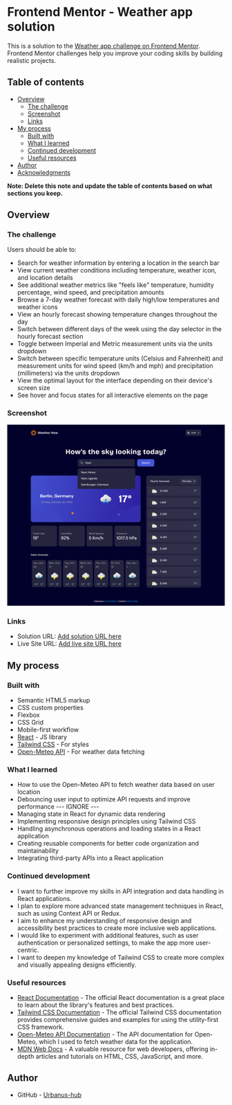 # Frontend Mentor - Weather app solution

This is a solution to the [Weather app challenge on Frontend Mentor](https://www.frontendmentor.io/challenges/weather-app-K1FhddVm49). Frontend Mentor challenges help you improve your coding skills by building realistic projects. 

## Table of contents

- [Overview](#overview)
  - [The challenge](#the-challenge)
  - [Screenshot](#screenshot)
  - [Links](#links)
- [My process](#my-process)
  - [Built with](#built-with)
  - [What I learned](#what-i-learned)
  - [Continued development](#continued-development)
  - [Useful resources](#useful-resources)
- [Author](#author)
- [Acknowledgments](#acknowledgments)

**Note: Delete this note and update the table of contents based on what sections you keep.**

## Overview

### The challenge

Users should be able to:

- Search for weather information by entering a location in the search bar
- View current weather conditions including temperature, weather icon, and location details
- See additional weather metrics like "feels like" temperature, humidity percentage, wind speed, and precipitation amounts
- Browse a 7-day weather forecast with daily high/low temperatures and weather icons
- View an hourly forecast showing temperature changes throughout the day
- Switch between different days of the week using the day selector in the hourly forecast section
- Toggle between Imperial and Metric measurement units via the units dropdown 
- Switch between specific temperature units (Celsius and Fahrenheit) and measurement units for wind speed (km/h and mph) and precipitation (millimeters) via the units dropdown
- View the optimal layout for the interface depending on their device's screen size
- See hover and focus states for all interactive elements on the page

### Screenshot

![](./screenshot.png)



### Links

- Solution URL: [Add solution URL here](https://frontend-mentor-weather-web-challen.vercel.app/)
- Live Site URL: [Add live site URL here](https://frontend-mentor-weather-web-challen.vercel.app/)

## My process

### Built with

- Semantic HTML5 markup
- CSS custom properties
- Flexbox
- CSS Grid
- Mobile-first workflow
- [React](https://reactjs.org/) - JS library
- [Tailwind CSS](https://tailwindcss.com/) - For styles
- [Open-Meteo API](https://open-meteo.com/) - For weather data fetching




### What I learned

- How to use the Open-Meteo API to fetch weather data based on user location
- Debouncing user input to optimize API requests and improve performance --- IGNORE ---
- Managing state in React for dynamic data rendering
- Implementing responsive design principles using Tailwind CSS
- Handling asynchronous operations and loading states in a React application
- Creating reusable components for better code organization and maintainability
- Integrating third-party APIs into a React application


### Continued development

- I want to further improve my skills in API integration and data handling in React applications.
- I plan to explore more advanced state management techniques in React, such as using Context API or Redux.
- I aim to enhance my understanding of responsive design and accessibility best practices to create more inclusive web applications.
- I would like to experiment with additional features, such as user authentication or personalized settings, to make the app more user-centric.
- I want to deepen my knowledge of Tailwind CSS to create more complex and visually appealing designs efficiently.

### Useful resources

- [React Documentation](https://reactjs.org/docs/getting-started.html) - The official React documentation is a great place to learn about the library's features and best practices.
- [Tailwind CSS Documentation](https://tailwindcss.com/docs) - The official Tailwind CSS documentation provides comprehensive guides and examples for using the utility-first CSS framework.
- [Open-Meteo API Documentation](https://open-meteo.com/en/docs) - The API documentation for Open-Meteo, which I used to fetch weather data for the application.
- [MDN Web Docs](https://developer.mozilla.org/en-US/) - A valuable resource for web developers, offering in-depth articles and tutorials on HTML, CSS, JavaScript, and more.




## Author

- GitHub - [Urbanus-hub](https://www.github.com/Urbanus-hub)



